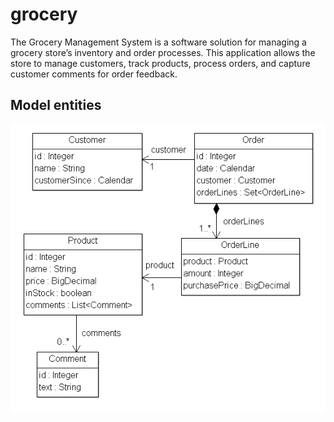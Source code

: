 # grocery
The Grocery Management System is a software solution for managing a grocery store’s inventory and order processes. This application allows the store to manage customers, track products, process orders, and capture customer comments for order feedback.
## Model entities
![grocery model](grocery-model.png)
